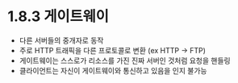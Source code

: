 # 1.8.3 게이트웨이

* 다른 서버들의 중개자로 동작
* 주로 HTTP 트래픽을 다른 프로토콜로 변환 (ex HTTP -> FTP)
* 게이트웨이는 스스로가 리소스를 가진 진짜 서버인 것처럼 요청을 핸들링
* 클라이언트는 자신이 게이트웨이와 통신하고 있음을 인지 불가능
